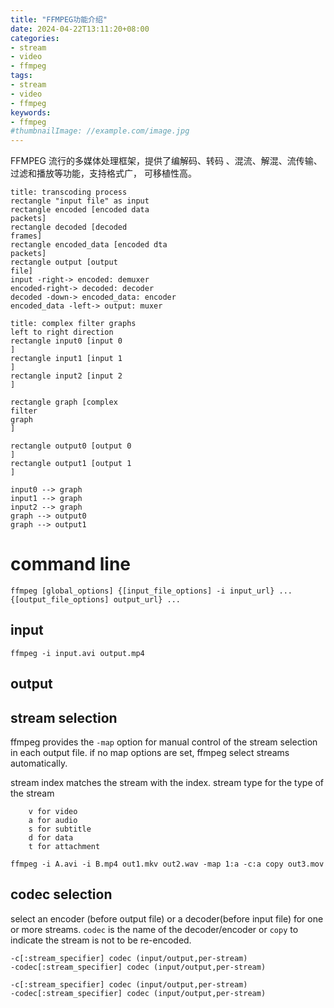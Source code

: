 ```yaml
---
title: "FFMPEG功能介绍"
date: 2024-04-22T13:11:20+08:00
categories:
- stream
- video
- ffmpeg
tags:
- stream
- video
- ffmpeg
keywords:
- ffmpeg
#thumbnailImage: //example.com/image.jpg
---
```

FFMPEG 流行的多媒体处理框架，提供了编解码、转码 、混流、解混、流传输、过滤和播放等功能，支持格式广， 可移植性高。 



``` plantuml
title: transcoding process
rectangle "input file" as input
rectangle encoded [encoded data
packets]
rectangle decoded [decoded
frames]
rectangle encoded_data [encoded dta
packets]
rectangle output [output 
file]
input -right-> encoded: demuxer
encoded-right-> decoded: decoder
decoded -down-> encoded_data: encoder
encoded_data -left-> output: muxer

```

```plantuml
title: complex filter graphs
left to right direction
rectangle input0 [input 0
]
rectangle input1 [input 1
]
rectangle input2 [input 2
]

rectangle graph [complex
filter
graph
]

rectangle output0 [output 0
]
rectangle output1 [output 1
]

input0 --> graph
input1 --> graph
input2 --> graph
graph --> output0
graph --> output1
```

# command line
```
ffmpeg [global_options] {[input_file_options] -i input_url} ... {[output_file_options] output_url} ...
```



## input
```
ffmpeg -i input.avi output.mp4
```

## output

## stream selection
ffmpeg provides the `-map` option for manual control of the stream selection in each output file. if no map options are set, ffmpeg select streams automatically.

stream index matches the stream with the index.
stream type for the type of the stream 
```
    v for video
    a for audio
    s for subtitle
    d for data
    t for attachment
```


```
ffmpeg -i A.avi -i B.mp4 out1.mkv out2.wav -map 1:a -c:a copy out3.mov
```

## codec selection
select an encoder (before output file) or a decoder(before input file) for one or more streams.
`codec` is the name of the decoder/encoder or `copy` to indicate the stream is not to be re-encoded.

```
-c[:stream_specifier] codec (input/output,per-stream)
-codec[:stream_specifier] codec (input/output,per-stream)
```











```
-c[:stream_specifier] codec (input/output,per-stream)
-codec[:stream_specifier] codec (input/output,per-stream) 
```
